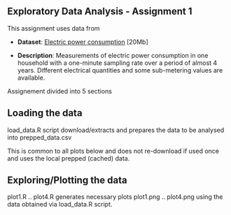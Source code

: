 ## Exploratory Data Analysis - Assignment 1


This assignment uses data from 

* <b>Dataset</b>: <a href="https://d396qusza40orc.cloudfront.net/exdata%2Fdata%2Fhousehold_power_consumption.zip">Electric power consumption</a> [20Mb]

* <b>Description</b>: Measurements of electric power consumption in
one household with a one-minute sampling rate over a period of almost
4 years. Different electrical quantities and some sub-metering values
are available.

Assignement divided into 5 sections

## Loading the data
	
load_data.R script download/extracts and prepares the data to be analysed into  prepped_data.csv

This is common to all plots below and does not re-download if used once and uses the local prepped (cached) data.


## Exploring/Plotting the data

plot1.R .. plot4.R generates necessary plots plot1.png .. plot4.png using the data obtained via load_data.R script.
